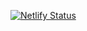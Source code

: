 [![Netlify Status](https://api.netlify.com/api/v1/badges/8a447c47-c4b4-4037-86dd-834830a0b9f4/deploy-status)](https://app.netlify.com/sites/brunosilva-testeapi/deploys)


